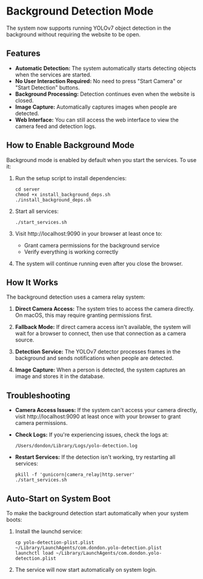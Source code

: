 # Background Detection Mode

The system now supports running YOLOv7 object detection in the background without requiring the website to be open.

## Features

- **Automatic Detection:** The system automatically starts detecting objects when the services are started.
- **No User Interaction Required:** No need to press "Start Camera" or "Start Detection" buttons.
- **Background Processing:** Detection continues even when the website is closed.
- **Image Capture:** Automatically captures images when people are detected.
- **Web Interface:** You can still access the web interface to view the camera feed and detection logs.

## How to Enable Background Mode

Background mode is enabled by default when you start the services. To use it:

1. Run the setup script to install dependencies:
   ```
   cd server
   chmod +x install_background_deps.sh
   ./install_background_deps.sh
   ```

2. Start all services:
   ```
   ./start_services.sh
   ```

3. Visit http://localhost:9090 in your browser at least once to:
   - Grant camera permissions for the background service
   - Verify everything is working correctly

4. The system will continue running even after you close the browser.

## How It Works

The background detection uses a camera relay system:

1. **Direct Camera Access:** The system tries to access the camera directly. On macOS, this may require granting permissions first.

2. **Fallback Mode:** If direct camera access isn't available, the system will wait for a browser to connect, then use that connection as a camera source.

3. **Detection Service:** The YOLOv7 detector processes frames in the background and sends notifications when people are detected.

4. **Image Capture:** When a person is detected, the system captures an image and stores it in the database.

## Troubleshooting

- **Camera Access Issues:** If the system can't access your camera directly, visit http://localhost:9090 at least once with your browser to grant camera permissions.

- **Check Logs:** If you're experiencing issues, check the logs at:
  ```
  /Users/dondon/Library/Logs/yolo-detection.log
  ```

- **Restart Services:** If the detection isn't working, try restarting all services:
  ```
  pkill -f 'gunicorn|camera_relay|http.server'
  ./start_services.sh
  ```

## Auto-Start on System Boot

To make the background detection start automatically when your system boots:

1. Install the launchd service:
   ```
   cp yolo-detection-plist.plist ~/Library/LaunchAgents/com.dondon.yolo-detection.plist
   launchctl load ~/Library/LaunchAgents/com.dondon.yolo-detection.plist
   ```

2. The service will now start automatically on system login. 